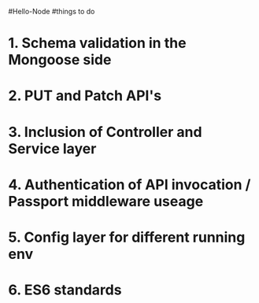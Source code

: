 #Hello-Node
#things to do
# 1. Schema validation in the Mongoose side
# 2. PUT and Patch API's
# 3. Inclusion of Controller and Service layer
# 4. Authentication of API invocation / Passport middleware useage
# 5. Config layer for different running env
# 6. ES6 standards
